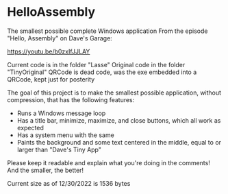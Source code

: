 # HelloAssembly
The smallest possible complete Windows application
From the episode "Hello, Assembly" on Dave's Garage: 

https://youtu.be/b0zxIfJJLAY

Current code is in the folder "Lasse"
Original code in the folder "TinyOriginal"
QRCode is dead code, was the exe embedded into a QRCode, kept just for posterity

The goal of this project is to make the smallest possible application, without compression, that has the following features:
  - Runs a Windows message loop
  - Has a title bar, minimize, maximize, and close buttons, which all work as expected
  - Has a system menu with the same
  - Paints the background and some text centered in the middle, equal to or larger than "Dave's Tiny App"
  
Please keep it readable and explain what you're doing in the comments!  And the smaller, the better!  

Current size as of 12/30/2022 is 1536 bytes
